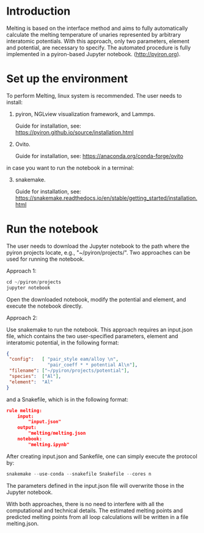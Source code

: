 # Introduction
Melting is based on the interface method and aims to fully automatically calculate the melting temperature of unaries represented by arbitrary interatomic potentials. With this approach, only two parameters, element and potential, are necessary to specify. The automated procedure is fully implemented in a pyiron-based Jupyter notebook. (http://pyiron.org).

# Set up the environment
To perform Melting, linux system is recommended. The user needs to install:


1) pyiron, NGLview visualization framework, and Lammps.


   Guide for installation, see: https://pyiron.github.io/source/installation.html

2) Ovito.


   Guide for installation, see: https://anaconda.org/conda-forge/ovito
   
   
in case you want to run the notebook in a terminal:


3) snakemake.


   Guide for installation, see: https://snakemake.readthedocs.io/en/stable/getting_started/installation.html
# Run the notebook
The user needs to download the Jupyter notebook to the path where the pyiron projects locate, e.g., "~/pyiron/projects/". Two approaches can be used for running the notebook.

Approach 1:
```python
cd ~/pyiron/projects
jupyter notebook
```

Open the downloaded notebook, modify the potential and element, and execute the notebook directly.

Approach 2:

Use snakemake to run the notebook. This approach requires an input.json file, which contains the two user-specified parameters, element and interatomic potential, in the following format:

```json
{
 "config":   [ "pair_style eam/alloy \n",
               "pair_coeff * * potential Al\n"],
 "filename": ["~/pyiron/projects/potential"],
 "species":  ["Al"],
 "element":  "Al"
}
```
and a Snakefile, which is in the following format:
```json
rule melting:
    input:
        "input.json"
    output:
        "melting/melting.json
    notebook:
        "melting.ipynb"
```
After creating input.json and Sankefile, one can simply execute the protocol by:
```python
snakemake --use-conda --snakefile Snakefile --cores n
```
The parameters defined in the input.json file will overwrite those in the Jupyter notebook. 


With both approaches, there is no need to interfere with all the computational and technical details. The estimated melting points and predicted melting points from all loop calculations will be written in a file melting.json.
